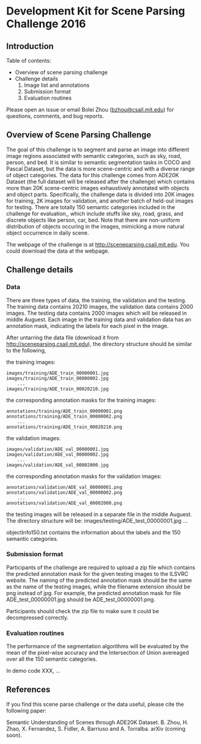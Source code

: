#  Development Kit for Scene Parsing Challenge 2016

## Introduction

Table of contents:
- Overview of scene parsing challenge
- Challenge details
    1. Image list and annotations
    2. Submission format
    3. Evaluation routines

Please open an issue or email Bolei Zhou (bzhou@csail.mit.edu) for questions, comments, and bug reports. 

##  Overview of Scene Parsing Challenge
The goal of this challenge is to segment and parse an image into different image regions associated with semantic categories, such as sky, road, person, and bed. It is similar to semantic segmentation tasks in COCO and Pascal Dataset, but the data is more scene-centric and with a diverse range of object categories. The data for this challenge comes from ADE20K Dataset (the full dataset will be released after the challenge) which contains more than 20K scene-centric images exhaustively annotated with objects and object parts. Specifically, the challenge data is divided into 20K images for training, 2K images for validation, and another batch of held-out images for testing. There are totally 150 semantic categories included in the challenge for evaluation,, which include stuffs like sky, road, grass, and discrete objects like person, car, bed. Note that there are non-uniform distribution of objects occuring in the images, mimicking a more natural object occurrence in daily scene.

The webpage of the challenge is at http://sceneparsing.csail.mit.edu. You could download the data at the webpage.

## Challenge details

### Data
There are three types of data, the training, the validation and the testing. The training data contains 20210 images, the validation data contains 2000 images. The testing data contains 2000 images which will be released in middle Auguest. Each image in the training data and validation data has an annotation mask, indicating the labels for each pixel in the image. 

After untarring the data file (download it from http://sceneparsing.csail.mit.edu), the directory structure should be similar to the following, 

the training images:

    images/training/ADE_train_00000001.jpg
    images/training/ADE_train_00000002.jpg
        ...
    images/training/ADE_train_00020210.jpg

the corresponding annotation masks for the training images:
    
    annotations/training/ADE_train_00000001.png
    annotations/training/ADE_train_00000002.png
        ...
    annotations/training/ADE_train_00020210.png

the validation images:
    
    images/validation/ADE_val_00000001.jpg
    images/validation/ADE_val_00000002.jpg
        ...
    images/validation/ADE_val_00002000.jpg

the corresponding annotation masks for the validation images:

    annotations/validation/ADE_val_00000001.png
    annotations/validation/ADE_val_00000002.png
        ...
    annotations/validation/ADE_val_00002000.png

the testing images will be released in a separate file in the middle Auguest. The directory structure will be:
    images/testing/ADE_test_00000001.jpg
        ...

objectInfo150.txt contains the information about the labels and the 150 semantic categories.

### Submission format
Participants of the challenge are required to upload a zip file which contains the predicted annotation mask for the given testing images to the ILSVRC website. The naming of the predicted annotation mask should be the same as the name of the testing images, while the filename extension should be png instead of jpg. For example, the predicted annotation mask for file ADE_test_00000001.jpg should be ADE_test_00000001.png.

Participants should check the zip file to make sure it could be decompressed correctly. 

### Evaluation routines
The performance of the segmentation algorithms will be evaluated by the mean of the pixel-wise accuracy and the Intersection of Union avereaged over all the 150 semantic categories. 

In demo code XXX, ...

## References
If you find this scene parse challenge or the data useful, please cite the following paper:

Semantic Understanding of Scenes through ADE20K Dataset. B. Zhou, H. Zhao, X. Fernandez, S. Fidler, A. Barriuso and A. Torralba. arXiv (coming soon).

